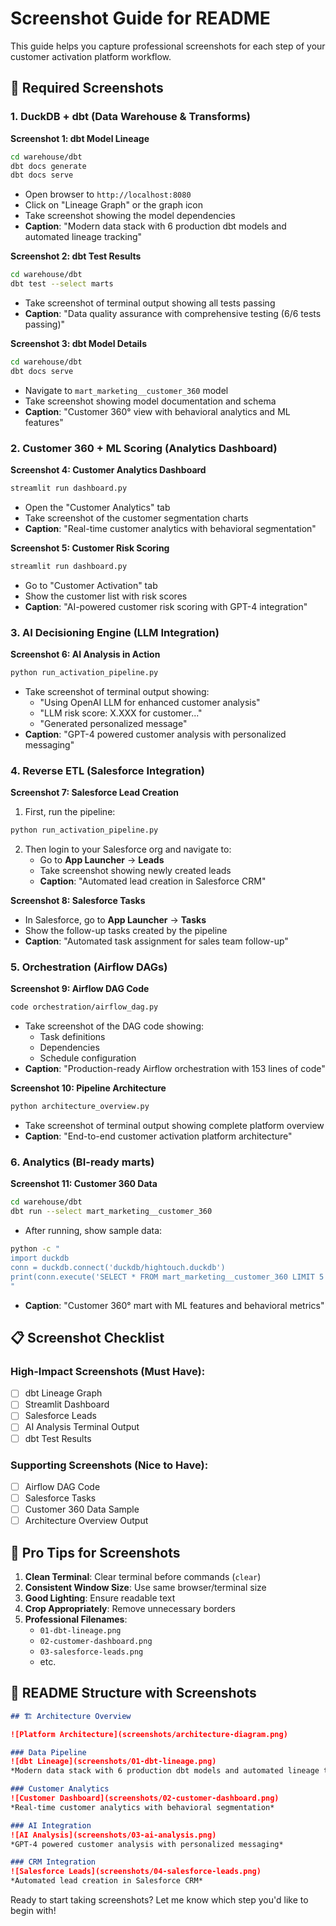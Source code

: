 # Screenshot Guide for README

This guide helps you capture professional screenshots for each step of your customer activation platform workflow.

## 📸 Required Screenshots

### 1. DuckDB + dbt (Data Warehouse & Transforms)

**Screenshot 1: dbt Model Lineage**
```bash
cd warehouse/dbt
dbt docs generate
dbt docs serve
```
- Open browser to `http://localhost:8080`
- Click on "Lineage Graph" or the graph icon
- Take screenshot showing the model dependencies
- **Caption**: "Modern data stack with 6 production dbt models and automated lineage tracking"

**Screenshot 2: dbt Test Results**
```bash
cd warehouse/dbt
dbt test --select marts
```
- Take screenshot of terminal output showing all tests passing
- **Caption**: "Data quality assurance with comprehensive testing (6/6 tests passing)"

**Screenshot 3: dbt Model Details**
```bash
cd warehouse/dbt
dbt docs serve
```
- Navigate to `mart_marketing__customer_360` model
- Take screenshot showing model documentation and schema
- **Caption**: "Customer 360° view with behavioral analytics and ML features"

### 2. Customer 360 + ML Scoring (Analytics Dashboard)

**Screenshot 4: Customer Analytics Dashboard**
```bash
streamlit run dashboard.py
```
- Open the "Customer Analytics" tab
- Take screenshot of the customer segmentation charts
- **Caption**: "Real-time customer analytics with behavioral segmentation"

**Screenshot 5: Customer Risk Scoring**
```bash
streamlit run dashboard.py
```
- Go to "Customer Activation" tab
- Show the customer list with risk scores
- **Caption**: "AI-powered customer risk scoring with GPT-4 integration"

### 3. AI Decisioning Engine (LLM Integration)

**Screenshot 6: AI Analysis in Action**
```bash
python run_activation_pipeline.py
```
- Take screenshot of terminal output showing:
  - "Using OpenAI LLM for enhanced customer analysis"
  - "LLM risk score: X.XXX for customer..."
  - "Generated personalized message"
- **Caption**: "GPT-4 powered customer analysis with personalized messaging"

### 4. Reverse ETL (Salesforce Integration)

**Screenshot 7: Salesforce Lead Creation**
1. First, run the pipeline:
```bash
python run_activation_pipeline.py
```

2. Then login to your Salesforce org and navigate to:
   - Go to **App Launcher** → **Leads**
   - Take screenshot showing newly created leads
   - **Caption**: "Automated lead creation in Salesforce CRM"

**Screenshot 8: Salesforce Tasks**
- In Salesforce, go to **App Launcher** → **Tasks**
- Show the follow-up tasks created by the pipeline
- **Caption**: "Automated task assignment for sales team follow-up"

### 5. Orchestration (Airflow DAGs)

**Screenshot 9: Airflow DAG Code**
```bash
code orchestration/airflow_dag.py
```
- Take screenshot of the DAG code showing:
  - Task definitions
  - Dependencies
  - Schedule configuration
- **Caption**: "Production-ready Airflow orchestration with 153 lines of code"

**Screenshot 10: Pipeline Architecture**
```bash
python architecture_overview.py
```
- Take screenshot of terminal output showing complete platform overview
- **Caption**: "End-to-end customer activation platform architecture"

### 6. Analytics (BI-ready marts)

**Screenshot 11: Customer 360 Data**
```bash
cd warehouse/dbt
dbt run --select mart_marketing__customer_360
```
- After running, show sample data:
```bash
python -c "
import duckdb
conn = duckdb.connect('duckdb/hightouch.duckdb')
print(conn.execute('SELECT * FROM mart_marketing__customer_360 LIMIT 5').df())
"
```
- **Caption**: "Customer 360° mart with ML features and behavioral metrics"

## 📋 Screenshot Checklist

### High-Impact Screenshots (Must Have):
- [ ] dbt Lineage Graph
- [ ] Streamlit Dashboard 
- [ ] Salesforce Leads
- [ ] AI Analysis Terminal Output
- [ ] dbt Test Results

### Supporting Screenshots (Nice to Have):
- [ ] Airflow DAG Code
- [ ] Salesforce Tasks
- [ ] Customer 360 Data Sample
- [ ] Architecture Overview Output

## 🎯 Pro Tips for Screenshots

1. **Clean Terminal**: Clear terminal before commands (`clear`)
2. **Consistent Window Size**: Use same browser/terminal size
3. **Good Lighting**: Ensure readable text
4. **Crop Appropriately**: Remove unnecessary borders
5. **Professional Filenames**: 
   - `01-dbt-lineage.png`
   - `02-customer-dashboard.png`
   - `03-salesforce-leads.png`
   - etc.

## 📝 README Structure with Screenshots

```markdown
## 🏗️ Architecture Overview

![Platform Architecture](screenshots/architecture-diagram.png)

### Data Pipeline
![dbt Lineage](screenshots/01-dbt-lineage.png)
*Modern data stack with 6 production dbt models and automated lineage tracking*

### Customer Analytics
![Customer Dashboard](screenshots/02-customer-dashboard.png)
*Real-time customer analytics with behavioral segmentation*

### AI Integration
![AI Analysis](screenshots/03-ai-analysis.png)
*GPT-4 powered customer analysis with personalized messaging*

### CRM Integration
![Salesforce Leads](screenshots/04-salesforce-leads.png)
*Automated lead creation in Salesforce CRM*
```

Ready to start taking screenshots? Let me know which step you'd like to begin with!
